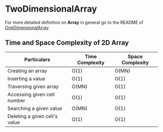 # TwoDimensionalArray

For more detailed definition on **Array** in general go to the README of [OneDimensionalArray](https://github.com/yeunyuankuo/OneDimensionalArray "https://github.com/yeunyuankuo/OneDimensionalArray")

## Time and Space Complexity of 2D Array
Particulars | Time Complexity | Space Complexity
----------- | --------------- | -----------------
Creating an array | O(1) | O(MN)
Inserting a value | O(1) | O(1)
Traversing given array | O(MN) | O(1)
Accessing given cell number | O(1) | O(1)
Searching a given value | O(MN) | O(1)
Deleting a given cell's value | O(1) | O(1)
